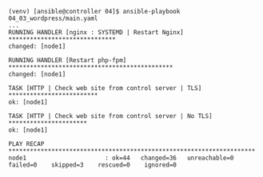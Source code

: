     (venv) [ansible@controller 04]$ ansible-playbook 04_03_wordpress/main.yaml
    ...
    RUNNING HANDLER [nginx : SYSTEMD | Restart Nginx] ******************************
    changed: [node1]

    RUNNING HANDLER [Restart php-fpm] **********************************************
    changed: [node1]

    TASK [HTTP | Check web site from control server | TLS] *************************
    ok: [node1]

    TASK [HTTP | Check web site from control server | No TLS] **********************
    ok: [node1]

    PLAY RECAP *********************************************************************
    node1                      : ok=44   changed=36   unreachable=0    failed=0    skipped=3    rescued=0    ignored=0
